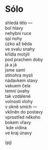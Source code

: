 Sólo
====

shledá tělo —  
bol hlavy  
nehybní ruce  
spí nohy  
úzko až běda  
ve svalu snahy  
křídla motýlí  
pod prachem doby  
já a já  
jsme sami  
stínohra mysli  
nádavkem stavy  
vakuem čela  
temní úvahy  
tak vzdálené  
volnosti vlohy  
v okně smích —  
vklíněn do postavy  
vprostřed někoho  
bokem vřavy  
&nbsp;kde vidina  
ve kraj únavy

(pj)

